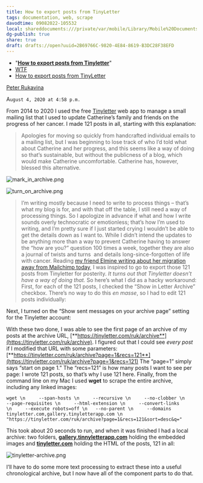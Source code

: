 ```yaml
---
title: How to export posts from TinyLetter
tags: documentation, web, scrape
davodtime: 09082022-105532
local: shareddocuments:///private/var/mobile/Library/Mobile%20Documents/iCloud~md~obsidian/Documents/OBSHIDDIAN/drafts/2B69766C-9820-4E84-8619-B3DC28F38EFD.md
dg-publish: true
share: true
draft: drafts://open?uuid=2B69766C-9820-4E84-8619-B3DC28F38EFD
---
```


- "[**How to export posts from Tinyletter**](https://ruk.ca/content/how-export-posts-tinyletter)"
- [WTF](https://davidblue.wtf/drafts/2B69766C-9820-4E84-8619-B3DC28F38EFD.html)
- [How to export posts from TinyLetter](craftdocs://open?blockId=B6BFB800-19EC-498F-B87B-D5F6EA21F045&spaceId=d64c60d3-b1ba-bda2-5e7a-5c1baae7751f)

[Peter Rukavina](https://ruk.ca/about-peter-rukavina)

A`ugust 4, 2020 at 4:58 p.m.`

From 2014 to 2020 I used the free [Tinyletter](http://tinyletter.com/) web app to manage a small mailing list that I used to update Catherine’s family and friends on the progress of her cancer. I made 121 posts in all, starting with this explanation:

> Apologies for moving so quickly from handcrafted individual emails to a mailing list, but I was beginning to lose track of who I’d told what about Catherine and her progress, and this seems like a way of doing so that’s sustainable, but without the publicness of a blog, which would make Catherine uncomfortable. Catherine has, however, blessed this alternative.

![mark_in_archive.png](https://ruk.ca/sites/ruk.ca/files/mark_in_archive.png)

![turn_on_archive.png](https://ruk.ca/sites/ruk.ca/files/turn_on_archive.png)

> I’m writing mostly because I need to write to process things – that’s what my blog is for, and with that off the table, I still need a way of processing things. So I apologize in advance if what and how I write sounds overly technocratic or emotionless; that’s how I’m used to writing, and I’m pretty sure if I just started crying I wouldn’t be able to get the details down as I want to.
While I didn’t intend the updates to be anything more than a way to prevent Catherine having to answer the “how are you?” question 100 times a week, together they are also a journal of twists and turns  and details long-since-forgotten of life with cancer.
Reading [my friend Elmine writing about her migration away from Mailchimp today](https://infullflow.net/2020/08/mailchimp-gives-me-more-than-i-want/), I was inspired to go to export those 121 posts from Tinyletter for posterity. *It turns out that Tinyletter doesn’t have a way of doing that.* So here’s what I did as a hacky workaround:
First, for each of the 121 posts, I checked the “Show in Letter Archive” checkbox. There’s no way to do this *en masse*, so I had to edit 121 posts individually:

Next, I turned on the “Show sent messages on your archive page” setting for the Tinyletter account:

With these two done, I was able to see the first page of an archive of my posts at the archive URL, [**https://tinyletter.com/ruk/archive**](https://tinyletter.com/ruk/archive).
I figured out that I could see *every post* if I modified that URL with some parameters: [**https://tinyletter.com/ruk/archive?page=1&recs=121**](https://tinyletter.com/ruk/archive?page=1&recs=121) The “page=1” simply says “start on page 1.” The “recs=121” is how many posts I want to see per page: I wrote 121 posts, so that’s why I use 121 here.
Finally, from the command line on my Mac I used **wget** to scrape the entire archive, including any linked images:

```other
wget \n     --span-hosts \n     --recursive \n     --no-clobber \n     --page-requisites \n     --html-extension \n     --convert-links \n     --execute robots=off \n	 --no-parent \n     --domains tinyletter.com,gallery.tinyletterapp.com \n         "https://tinyletter.com/ruk/archive?page=1&recs=121&sort=desc&q="
```

This took about 20 seconds to run, and when it was finished I had a local archive: two folders, [**gallery.tinnyletterapp.com**](http://gallery.tinnyletterapp.com) holding the embedded images and [**tinyletter.com**](http://tinyletter.com) holding the HTML of the posts, 121 in all:

![tinyletter-archive.png](https://ruk.ca/sites/ruk.ca/files/tinyletter-archive.png)

I’ll have to do some more text processing to extract these into a useful chronological archive, but I now have all of the component parts to do that.

